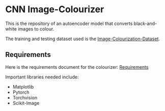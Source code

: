 # CNN Image-Colourizer
This is the repository of an autoencoder model that converts black-and-white images to colour.

The training and testing dataset used is the [Image-Colourization-Dataset](https://www.kaggle.com/datasets/aayush9753/image-colorization-dataset).

## Requirements
Here is the requirements document for the colourizer: [Requirements](https://docs.google.com/document/d/17pzGwoIqIhhMRrc7eZbiCiMEfnEUco78iabRo-hJ5ho/edit?usp=sharing)

Important libraries needed include:
- Matplotlib
- Pytorch
- Torchvision
- Scikit-Image
